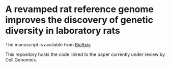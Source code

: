 # A revamped rat reference genome improves the discovery of genetic diversity in laboratory rats 

The manuscript is available from [BioRxiv](https://www.biorxiv.org/content/10.1101/2023.04.13.536694v2)

This repository hosts the code linked to the paper currently under review by Cell Genomics.
